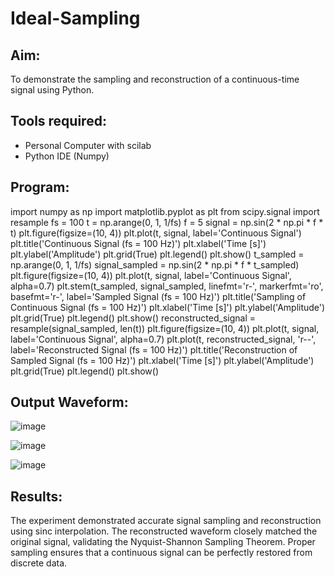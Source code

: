 # Ideal-Sampling
## Aim:
  To demonstrate the sampling and reconstruction of a continuous-time signal using Python.
## Tools required:
- Personal Computer with scilab
- Python IDE (Numpy)
## Program:
import numpy as np
import matplotlib.pyplot as plt
from scipy.signal import resample
fs = 100
t = np.arange(0, 1, 1/fs)
f = 5
signal = np.sin(2 * np.pi * f * t)
plt.figure(figsize=(10, 4))
plt.plot(t, signal, label='Continuous Signal')
plt.title('Continuous Signal (fs = 100 Hz)')
plt.xlabel('Time [s]')
plt.ylabel('Amplitude')
plt.grid(True)
plt.legend()
plt.show()
t_sampled = np.arange(0, 1, 1/fs)
signal_sampled = np.sin(2 * np.pi * f * t_sampled)
plt.figure(figsize=(10, 4))
plt.plot(t, signal, label='Continuous Signal', alpha=0.7)
plt.stem(t_sampled, signal_sampled, linefmt='r-', markerfmt='ro', basefmt='r-', label='Sampled Signal (fs = 100 Hz)')
plt.title('Sampling of Continuous Signal (fs = 100 Hz)')
plt.xlabel('Time [s]')
plt.ylabel('Amplitude')
plt.grid(True)
plt.legend()
plt.show()
reconstructed_signal = resample(signal_sampled, len(t))
plt.figure(figsize=(10, 4))
plt.plot(t, signal, label='Continuous Signal', alpha=0.7)
plt.plot(t, reconstructed_signal, 'r--', label='Reconstructed Signal (fs = 100 Hz)')
plt.title('Reconstruction of Sampled Signal (fs = 100 Hz)')
plt.xlabel('Time [s]')
plt.ylabel('Amplitude')
plt.grid(True)
plt.legend()
plt.show()

## Output Waveform:
![image](https://github.com/user-attachments/assets/7ba19940-e254-4b19-ba9f-e772776e05c0)

![image](https://github.com/user-attachments/assets/82203fd9-28a7-4bfa-95cf-8c085a7ac5ea)

![image](https://github.com/user-attachments/assets/7f4e9b44-f8c7-43e6-a2bd-91c8aaf2889d)

## Results:
The experiment demonstrated accurate signal sampling and reconstruction using sinc interpolation. The reconstructed waveform closely matched the original signal, validating the Nyquist-Shannon Sampling Theorem. Proper sampling ensures that a continuous signal can be perfectly restored from discrete data.
